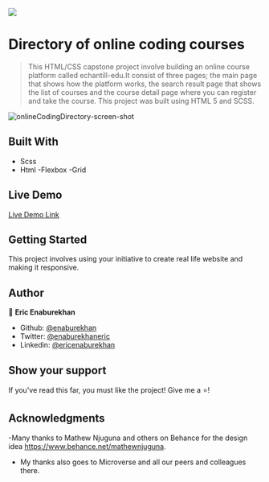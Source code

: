 ![](https://img.shields.io/badge/Microverse-blueviolet)

# Directory of online coding courses

> This HTML/CSS capstone project involve building an online course platform called echantill-edu.It consist of three pages; the main page that shows how the platform works, the search result page that shows the list of courses and the course detail page where you can register and take the course. This project was built using HTML 5 and SCSS. 



![onlineCodingDirectory-screen-shot](https://user-images.githubusercontent.com/51296741/95068907-dda4f500-06fd-11eb-8e0f-36629e7ecaa5.png)


## Built With

- Scss
- Html
-Flexbox
-Grid


## Live Demo


[Live Demo Link](https://www.loom.com/share/6be0243ac6ff4c5eb1c17ddec4a729e9)


## Getting Started

This project involves using your initiative to create real life website and making it responsive. 

## Author

👤 **Eric Enaburekhan**

- Github: [@enaburekhan](https://github.com/enaburekhan)
- Twitter: [@enaburekhaneric](https://twitter.com/enaburekhaneric)
- Linkedin: [@ericenaburekhan](https://www.linkedin.com/in/eric-enaburekhan-801a28100/)

## Show your support

If you've read this far, you must like the project! Give me a ⭐️!

## Acknowledgments

-Many thanks to Mathew Njuguna and others on Behance for the design idea https://www.behance.net/mathewnjuguna.
- My thanks also goes to Microverse and all our peers and colleagues there.
